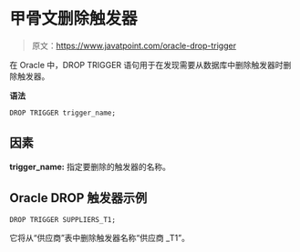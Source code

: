 # 甲骨文删除触发器

> 原文：<https://www.javatpoint.com/oracle-drop-trigger>

在 Oracle 中，DROP TRIGGER 语句用于在发现需要从数据库中删除触发器时删除触发器。

**语法**

```
DROP TRIGGER trigger_name; 

```

## 因素

**trigger_name:** 指定要删除的触发器的名称。

## Oracle DROP 触发器示例

```
DROP TRIGGER SUPPLIERS_T1; 

```

它将从“供应商”表中删除触发器名称“供应商 _T1”。